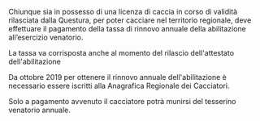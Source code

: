 Chiunque sia in possesso di una licenza di caccia in corso di validità rilasciata dalla Questura, per poter cacciare nel territorio regionale, deve effettuare il pagamento della tassa di rinnovo annuale della abilitazione all’esercizio venatorio.

La tassa va corrisposta anche al momento del rilascio dell'attestato dell'abilitazione

Da ottobre 2019 per ottenere il rinnovo annuale dell'abilitazione è necessario essere iscritti alla Anagrafica Regionale dei Cacciatori.

Solo a pagamento avvenuto il cacciatore potrà munirsi del tesserino venatorio annuale.
